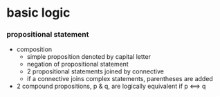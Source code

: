 # basic logic

### propositional statement

- composition
  - simple proposition denoted by capital letter
  - negation of propositional statement
  - 2 propositional statements joined by connective
  - if a connective joins complex statements, parentheses are added
- 2 compound propositions, p & q, are logically equivalent if p <==> q
